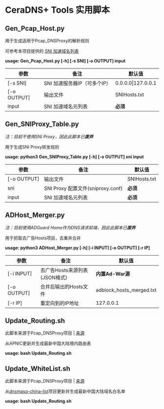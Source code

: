 # CeraDNS+ Tools 实用脚本

## Gen_Pcap_Host.py

用于生成适用于Pcap_DNSProxy的解析规则

可参考本项目提供的 [SNI 加速域名列表](https://github.com/etnperlong/CeraDNS/blob/master/Assets/SNI_Accelerate_List.txt)

**usage: Gen_Pcap_Host.py [-h] [-s SNI] [-o OUTPUT] input**

| 参数        | 备注                         | 默认值             |
| ----------- | ---------------------------- | ------------------ |
| [-s SNI]    | SNI 加速服务器IP（可多个IP） | 0.0.0.0\|127.0.0.1 |
| [-o OUTPUT] | 输出文件                     | SNIHosts.txt       |
| input       | SNI 加速域名元列表           | **必须**           |

## Gen_SNIProxy_Table.py

*注：目前不使用SNI Proxy，因此此脚本已**废弃***

用于生成SNI Proxy转发规则

**usage: python3 Gen_SNIProxy_Table.py [-h] [-o OUTPUT] sni input**

| 参数        | 备注                              | 默认值       |
| ----------- | --------------------------------- | ------------ |
| [-o OUTPUT] | 输出文件                          | SNIHosts.txt |
| sni         | SNI Proxy 配置文件(sniproxy.conf) | **必须**     |
| input       | SNI 加速域名元列表                | **必须**     |

## ADHost_Merger.py

*注：目前使用ADGuard Home作为DNS请求前端，因此此脚本已**废弃***

用于抓取去广告Hosts项目，去重并合并

**usage: python3 ADHost_Merger.py [-h] [-i INPUT] [-o OUTPUT] [-r IP]**

| 参数        | 备注                          | 默认值                   |
| ----------- | ----------------------------- | ------------------------ |
| [-i INPUT]  | 去广告Hosts来源列表(JSON格式) | **内置Ad-War源**         |
| [-o OUTPUT] | 合并后输出的Hosts文件         | adblock_hosts_merged.txt |
| [-r IP]     | 重定向到的IP地址              | 127.0.0.1                |

## Update_Routing.sh

此脚本来源于Pcap_DNSProxy项目 | [来源](https://github.com/chengr28/Pcap_DNSProxy/blob/master/Source/Auxiliary/Scripts/Update_Routing.sh)

从APNIC更新并生成最新中国大陆境内路由表

**usage: bash Update_Routing.sh**

## Update_WhiteList.sh

此脚本来源于Pcap_DNSProxy项目 | [来源](https://github.com/chengr28/Pcap_DNSProxy/blob/master/Source/Auxiliary/Scripts/Update_WhiteList.sh)

从[dnsmasq-china-list](https://github.com/felixonmars/dnsmasq-china-list)项目更新并生成最新中国大陆域名白名单

**usage: bash Update_Routing.sh**
